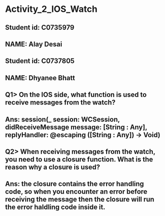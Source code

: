# Activity_2_IOS_Watch
## Student id: C0735979
## NAME: Alay Desai
## Student id: C0737805
## NAME: Dhyanee Bhatt
## Q1> On the IOS side, what function is used to receive messages from the watch?
## Ans: session(_ session: WCSession, didReceiveMessage message: [String : Any], replyHandler: @escaping ([String : Any]) -> Void)
## Q2> When receiving messages from the watch, you need to use a closure function. What is the reason why a closure is used?
## Ans: the closure contains the error handling code, so when you encounter an error before receiving the message then the closure will run the error haldling code inside it.
